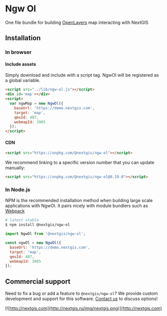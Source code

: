 # Ngw Ol

One file bundle for building [OpenLayers](https://openlayers.org/) map interacting with NextGIS

## Installation

### In browser

#### Include assets

Simply download and include with a script tag. NgwOl will be registered as a global variable.

```html
<script src="../lib/ngw-ol.js"></script>
<div id='map'></div>
<script>
  var ngwMap = new NgwOl({
    baseUrl: 'https://demo.nextgis.com',
    target: 'map',
    qmsId: 487,
    webmapId: 3985
  });
</script>
```

#### CDN

```html
<script src="https://unpkg.com/@nextgis/ngw-ol"></script>
```

We recommend linking to a specific version number that you can update manually:

```html
<script src="https://unpkg.com/@nextgis/ngw-ol@0.19.0"></script>
```

### In Node.js

NPM is the recommended installation method when building large scale applications with NgwOl. It pairs nicely with module bundlers such as [Webpack](https://webpack.js.org/)

```bash
# latest stable
$ npm install @nextgis/ngw-ol
```

```javascript
import NgwOl from '@nextgis/ngw-ol';

const ngwOl = new NgwOl({
  baseUrl: 'https://demo.nextgis.com',
  target: 'map',
  qmsId: 487,
  webmapId: 3985
});

```

## Commercial support

Need to fix a bug or add a feature to `@nextgis/ngw-ol`? We provide custom development and support for this software. [Contact us](http://nextgis.com/contact/) to discuss options!

[![http://nextgis.com](http://nextgis.ru/img/nextgis.png)](http://nextgis.com)
